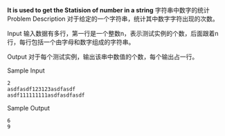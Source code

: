 **It is used to get the Statision of number in a string** 
字符串中数字的统计  
Problem Description
对于给定的一个字符串，统计其中数字字符出现的次数。


Input
输入数据有多行，第一行是一个整数n，表示测试实例的个数，后面跟着n行，每行包括一个由字母和数字组成的字符串。


Output
对于每个测试实例，输出该串中数值的个数，每个输出占一行。


Sample Input  
```
2
asdfasdf123123asdfasdf
asdf111111111asdfasdfasdf
```

Sample Output  
```
6
9
```
